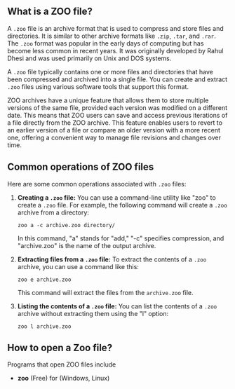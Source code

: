 ## What is a ZOO file?

A `.zoo` file is an archive format that is used to compress and store files and directories. It is similar to other archive formats like `.zip`, `.tar`, and `.rar`. The `.zoo` format was popular in the early days of computing but has become less common in recent years. It was originally developed by Rahul Dhesi and was used primarily on Unix and DOS systems.

A `.zoo` file typically contains one or more files and directories that have been compressed and archived into a single file. You can create and extract `.zoo` files using various software tools that support this format. 

ZOO archives have a unique feature that allows them to store multiple versions of the same file, provided each version was modified on a different date. This means that ZOO users can save and access previous iterations of a file directly from the ZOO archive. This feature enables users to revert to an earlier version of a file or compare an older version with a more recent one, offering a convenient way to manage file revisions and changes over time.

## Common operations of ZOO files

Here are some common operations associated with `.zoo` files:

1.  **Creating a `.zoo` file:** You can use a command-line utility like "zoo" to create a `.zoo` file. For example, the following command will create a `.zoo` archive from a directory:
    
    `zoo a -c archive.zoo directory/` 
    
    In this command, "a" stands for "add," "-c" specifies compression, and "archive.zoo" is the name of the output archive.
    
2.  **Extracting files from a `.zoo` file:** To extract the contents of a `.zoo` archive, you can use a command like this:
    
    `zoo e archive.zoo` 
    
    This command will extract the files from the `archive.zoo` file.
    
3.  **Listing the contents of a `.zoo` file:** You can list the contents of a `.zoo` archive without extracting them using the "l" option:
    
    
    `zoo l archive.zoo`

## How to open a Zoo file?

Programs that open ZOO files include

- **zoo** (Free) for (Windows, Linux)
